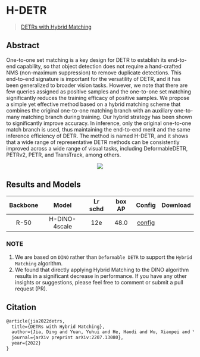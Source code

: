 # H-DETR

> [DETRs with Hybrid Matching](https://arxiv.org/abs/2207.13080)

<!-- [ALGORITHM] -->

## Abstract

One-to-one set matching is a key design for DETR to establish its end-to-end capability, so that object detection does not require a hand-crafted NMS (non-maximum suppression) to remove duplicate detections. This end-to-end signature is important for the versatility of DETR, and it has been generalized to broader vision tasks. However, we note that there are few queries assigned as positive samples and the one-to-one set matching significantly reduces the training efficacy of positive samples. We propose a simple yet effective method based on a hybrid matching scheme that combines the original one-to-one matching branch with an auxiliary one-to-many matching branch during training. Our hybrid strategy has been shown to significantly improve accuracy. In inference, only the original one-to-one match branch is used, thus maintaining the end-to-end merit and the same inference efficiency of DETR. The method is named H-DETR, and it shows that a wide range of representative DETR methods can be consistently improved across a wide range of visual tasks, including DeformableDETR, PETRv2, PETR, and TransTrack, among others.

<div align=center>
<img src="https://github.com/open-mmlab/mmdetection/assets/17425982/254f3037-1ca8-4d0c-8f3e-45d8ec3f9abc"/>
</div>

## Results and Models

| Backbone |     Model     | Lr schd | box AP |                     Config                     | Download |
| :------: | :-----------: | :-----: | :----: | :--------------------------------------------: | :------: |
|   R-50   | H-DINO-4scale |   12e   |  48.0  | [config](./h-dino-4scale_r50_8xb2-12e_coco.py) |          |

### NOTE

1. We are based on `DINO` rather than `Deformable DETR` to support the `Hybrid Matching` algorithm.
2. We found that directly applying Hybrid Matching to the DINO algorithm results in a significant decrease in performance. If you have any other insights or suggestions, please feel free to comment or submit a pull request (PR).

## Citation

```latex
@article{jia2022detrs,
  title={DETRs with Hybrid Matching},
  author={Jia, Ding and Yuan, Yuhui and He, Haodi and Wu, Xiaopei and Yu, Haojun and Lin, Weihong and Sun, Lei and Zhang, Chao and Hu, Han},
  journal={arXiv preprint arXiv:2207.13080},
  year={2022}
}
```
